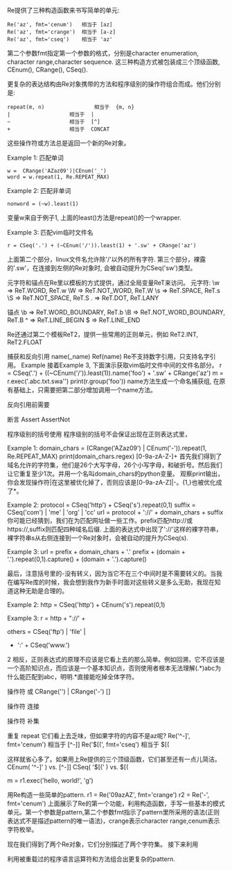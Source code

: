 Re提供了三种构造函数来书写简单的单元:

``` 
Re('az', fmt='cenum') 	相当于 [az]
Re('az', fmt='crange')	相当于 [a-z]
Re('az', fmt='cseq') 	相当于 'az'
```

第二个参数fmt指定第一个参数的格式，分别是character enumeration, character range,character sequence. 这三种构造方式被包装成三个顶级函数, CEnum(), CRange(), CSeq().

更复杂的表达结构由Re对象携带的方法和程序级别的操作符组合而成。他们分别是:

``` 
repeat(m, n)				相当于  {m, n}
|					相当于  |
~					相当于  [^]
+					相当于  CONCAT
```

这些操作符或方法总是返回一个新的Re对象。

Example 1: 匹配单词
``` 
w =  CRange('AZaz09')|CEnum('_') 
word = w.repeat(1, Re.REPEAT_MAX)
```

Example 2: 匹配非单词
``` 
nonword = (~w).least(1)
```
变量w来自于例子1, 上面的least()方法是repeat()的一个wrapper.

Example 3: 匹配vim临时文件名
``` 
r = CSeq('.') + (~CEnum('/')).least(1) + '.sw' + CRange('az')
```
上面第二个部分，linux文件名允许除'/'以外的所有字符.
第三个部分，裸露的'.sw'，在连接到左侧的Re对象时, 会被自动提升为CSeq('sw')类型。


元字符和锚点在Re里以模板的方式提供，通过全局变量ReT来访问。
元字符:
\w				=>		ReT.WORD, 		ReT.w
\W				=>		ReT.NOT_WORD, 	ReT.W
\s				=>		ReT.SPACE, 		ReT.s
\S				=>		ReT.NOT_SPACE, 	ReT.S
.				=>		ReT.DOT, 		ReT.LANY

锚点
\b				=>		ReT.WORD_BOUNDARY,		ReT.b
\B				=>		ReT.NOT_WORD_BOUNDARY,	ReT.B
^				=>		ReT.LINE_BEGIN
$				=>		ReT.LINE_END

Re还通过第二个模板ReT2，提供一些常用的正则单元，例如 ReT2.INT, ReT2.FLOAT

捕获和反向引用
name(_name)
Ref(name)
Re不支持数字引用，只支持名字引用。
Example
接着Example 3, 下面演示获取vim临时文件中间的文件名部分。
r = CSeq('.') + ((~CEnum('/')).least(1)).name('foo') + '.sw' + CRange('az')
m = r.exec('.abc.txt.swa'')
print(r.group('foo'))
name方法生成一个命名捕获组,
在原有基础上，只需要把第二部分增加调用一个name方法。

反向引用前需要


断言
Assert
AssertNot

程序级别的括号使用
程序级别的括号不会保证出现在正则表达式里，




Example 1:
domain_chars =  (CRange('AZaz09') | CEnum('-')).repeat(1, Re.REPEAT_MAX)
print(domain_chars.regex)
[0-9a-zA-Z-]+
首先我们得到了域名允许的字符集，他们是26个大写字母，26个小写字母，和破折号。然后我们让它重复至少1次。并用一个名叫domain_chars的python变量。
观察print输出，你会发现操作符|在这里被优化掉了，否则应该是[0-9a-zA-Z]|-。{1,}也被优化成了*。

Example 2:
protocol = CSeq('http') + CSeq('s').repeat(0,1)
suffix = CSeq('com') | 'me' | 'org' | 'cc'
url =  protocol + '://' + domain_chars + suffix
你可能已经猜到，我们在为匹配网址做一些工作。prefix匹配http://或https://,suffix则匹配四种域名后缀.
上面的表达式中出现了'://'这样的裸字符串，裸字符串s从右侧连接到一个Re对象时，会被自动的提升为CSeq(s).

Example 3: 
url = prefix + domain_chars + '.'
prefix + (domain + '.').repeat(0,1).capture() + (domain + '.').capture()

最后，注意括号里的-没有转义，因为当它不在三个中间时是不需要转义的。当我在编写Re库的时候，我会想到我作为新手时面对这些转义是多么无助，我现在知道这种无助是合理的。

Example 2:
http = CSeq('http') + CEnum('s').repeat(0,1)

Example 3:
r = http + "://' + 

others = CSeq('ftp') | 'file' | 
 + ':' + CSeq('www.')






2 相反，正则表达式的原理不应该是它看上去的那么简单。例如回溯，它不应该是一个高阶知识点，而应该是一个基本知识点，否则使用者根本无法理解(.*)abc为什么能匹配到abc，明明.*直接能吃掉全体字符。

操作符 或
CRange('') | CRange('-')		[]

操作符 连接

操作符 补集

重复 repeat
它们看上去乏味，但如果字符的内容不是az呢? 
Re('^-]', fmt='cenum') 相当于 [\^\-\]]
Re('$[(', fmt='cseq') 相当于 \$\[\(

这样就省心多了。如果用上Re提供的三个顶级函数，它们甚至还有一点儿简洁。
CEnum( '^-]' )	vs.		[\^\-\]]
CSeq( '$[(' )	vs.		\$\[\(


m = r1.exec('hello, world!', 'g')

用Re构造一些简单的pattern.
r1 = Re('09azAZ', fmt='crange')
r2 = Re('-', fmt='cenum')
上面展示了Re的第一个功能，利用构造函数，手写一些基本的模式单元。第一个参数是pattern,第二个参数fmt指示了pattern里所采用的语法(正则表达式不是描述pattern的唯一语法)，crange表示character range,cenum表示字符枚举。

现在我们得到了两个Re对象，它们分别描述了两个字符集。
接下来利用

利用被重载过的程序语言运算符和方法组合出更复杂的pattern.

